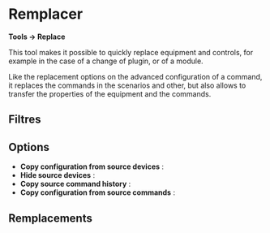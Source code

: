 # Remplacer
**Tools → Replace**

This tool makes it possible to quickly replace equipment and controls, for example in the case of a change of plugin, or of a module.

Like the replacement options on the advanced configuration of a command, it replaces the commands in the scenarios and other, but also allows to transfer the properties of the equipment and the commands.

## Filtres



## Options

- **Copy configuration from source devices** :
- **Hide source devices** :
- **Copy source command history** :
- **Copy configuration from source commands** :


## Remplacements


